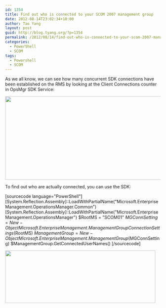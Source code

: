 ```yaml
---
id: 1354
title: Find out who is connected to your SCOM 2007 management group
date: 2012-08-14T23:02:34+10:00
author: Tao Yang
layout: post
guid: http://blog.tyang.org/?p=1354
permalink: /2012/08/14/find-out-who-is-connected-to-your-scom-2007-management-group/
categories:
  - PowerShell
  - SCOM
tags:
  - Powershell
  - SCOM
---
```

As we all know, we can see how many concurrent SDK connections have been established on the RMS by looking at the Client Connections counter in OpsMgr SDK Service:

<img src="http://blog.tyang.org/wp-content/uploads/2012/08/A23CDB7BE13C99777004EC4B5DF9D9BC0A89F30C.png" alt="" width="791" height="270" border="0" />

To find out who are actually connected, you can use the SDK:

[sourcecode language="PowerShell"]
[System.Reflection.Assembly]::LoadWithPartialName(&quot;Microsoft.EnterpriseManagement.OperationsManager.Common&quot;) 
[System.Reflection.Assembly]::LoadWithPartialName(&quot;Microsoft.EnterpriseManagement.OperationsManager&quot;)
$RootMS = &quot;SCOM01&quot;
$MGConnSetting = New-Object Microsoft.EnterpriseManagement.ManagementGroupConnectionSettings($RootMS)
$ManagementGroup = New-Object Microsoft.EnterpriseManagement.ManagementGroup($MGConnSetting)
$ManagementGroup.GetConnectedUserNames()
[/sourcecode]

<img src="http://blog.tyang.org/wp-content/uploads/2012/08/976C42E93C0BBC0844673E4D7235562E5684C405.png" alt="" width="486" height="170" border="0" />